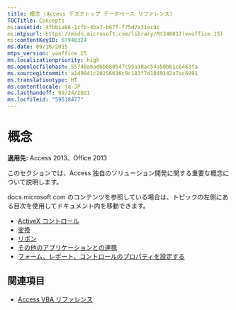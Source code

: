 ```yaml
---
title: 概念 (Access デスクトップ データベース リファレンス)
TOCTitle: Concepts
ms:assetid: 4fbb1a86-1cfb-4ba7-b67f-f75d7a31ec9c
ms:mtpsurl: https://msdn.microsoft.com/library/Mt346017(v=office.15)
ms:contentKeyID: 67946324
ms.date: 09/18/2015
mtps_version: v=office.15
ms.localizationpriority: high
ms.openlocfilehash: 55740a6ad6b080547c95a18ac54a50bb1c6463fa
ms.sourcegitcommit: a1d9041c20256616c9c183f7d1049142a7ac6991
ms.translationtype: HT
ms.contentlocale: ja-JP
ms.lasthandoff: 09/24/2021
ms.locfileid: "59618477"
---
```

# <a name="concepts"></a>概念

**適用先:** Access 2013、Office 2013

このセクションでは、Access 独自のソリューション開発に関する重要な概念について説明します。

docs.microsoft.com のコンテンツを参照している場合は、トピックの左側にある目次を使用してドキュメント内を移動できます。

- [ActiveX コントロール](activex-controls-access.md)
- [変換](conversion.md)
- [リボン](ribbon.md)
- [その他のアプリケーションとの連携](working-with-other-applications-access.md)
- [フォーム、レポート、コントロールのプロパティを設定する](set-form-report-and-control-properties.md)

## <a name="see-also"></a>関連項目

- [Access VBA リファレンス](https://docs.microsoft.com/office/vba/api/overview/access)


